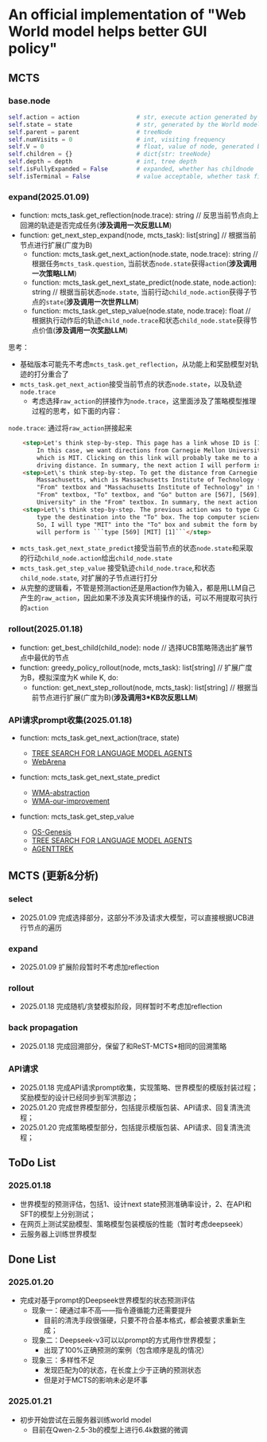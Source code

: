 # An official implementation of "Web World model helps better GUI policy"
## MCTS

### base.node
```python
self.action = action                # str, execute action generated by the Policy model
self.state = state                  # str, generated by the World model
self.parent = parent                # treeNode
self.numVisits = 0                  # int, visiting frequency
self.V = 0                          # float, value of node, generated by the World model
self.children = {}                  # dict{str: treeNode}
self.depth = depth                  # int, tree depth
self.isFullyExpanded = False        # expanded, whether has childnode
self.isTerminal = False             # value acceptable, whether task finished
```

### expand(2025.01.09)
* function: mcts_task.get_reflection(node.trace): string                             // 反思当前节点向上回溯的轨迹是否完成任务(**涉及调用一次反思LLM**)
* function: get_next_step_expand(node, mcts_task): list[string]                      // 根据当前节点进行扩展(广度为B)
    * function: mcts_task.get_next_action(node.state, node.trace): string            // 根据任务`mcts_task.question`, 当前状态`node.state`获得`action`(**涉及调用一次策略LLM**)
    * function: mcts_task.get_next_state_predict(node.state, node.action): string    // 根据当前状态`node.state`, 当前行动`child_node.action`获得子节点的`state`(**涉及调用一次世界LLM**)
    * function: mcts_task.get_step_value(node.state, node.trace): float	             // 根据执行动作后的轨迹`child_node.trace`和状态`child_node.state`获得节点价值(**涉及调用一次奖励LLM**)

思考：
* 基础版本可能先不考虑`mcts_task.get_reflection`，从功能上和奖励模型对轨迹的打分重合了
* `mcts_task.get_next_action`接受当前节点的状态`node.state`，以及轨迹`node.trace`
    * 考虑选择`raw_action`的拼接作为`node.trace`，这里面涉及了策略模型推理过程的思考，如下面的内容：

`node.trace`: 通过<step></step>将`raw_action`拼接起来
```html
    <step>Let's think step-by-step. This page has a link whose ID is [169], which can be used to find directions between two points. 
        In this case, we want directions from Carnegie Mellon University to the top computer science school in Massachusetts, 
        which is MIT. Clicking on this link will probably take me to a page where I can input these two locations and find the 
        driving distance. In summary, the next action I will perform is ```click [169]```.</step>
    <step>Let\'s think step-by-step. To get the distance from Carnegie Mellon University to the top computer science school in 
        Massachusetts, which is Massachusetts Institute of Technology (MIT), I need to input "Carnegie Mellon University" in the 
        "From" textbox and "Massachusetts Institute of Technology" in the "To" textbox, and then click "Go" button. The IDs of the 
        "From" textbox, "To" textbox, and "Go" button are [567], [569], and [556] respectively. First, I will type "Carnegie Mellon 
        University" in the "From" textbox. In summary, the next action I will perform is ```type [567] [Carnegie Mellon University] [0]```</step>
    <step>Let\'s think step-by-step. The previous action was to type Carnegie Mellon University into the "From" box. Now, we need to 
        type the destination into the "To" box. The top computer science school in Massachusetts is Massachusetts Institute of Technology (MIT). 
        So, I will type "MIT" into the "To" box and submit the form by pressing the "Enter" key afterwards. In summary, the next action I 
        will perform is ```type [569] [MIT] [1]```</step>
```

* `mcts_task.get_next_state_predict`接受当前节点的状态`node.state`和采取的行动`child_node.action`给出`child_node.state`
* `mcts_task.get_step_value` 接受轨迹`child_node.trace`,和状态`child_node.state`, 对扩展的子节点进行打分
* 从完整的逻辑看，不管是预测action还是用action作为输入，都是用LLM自己产生的`raw_action`，因此如果不涉及真实环境操作的话，可以不用提取可执行的`action`


### rollout(2025.01.18)
* function: get_best_child(child_node): node                                            // 选择UCB策略筛选出扩展节点中最优的节点
* function: greedy_policy_rollout(node, mcts_task): list[string]                        // 扩展广度为B，模拟深度为K
    while K, do:
    * function: get_next_step_rollout(node, mcts_task): list[string]                    // 根据当前节点进行扩展(广度为B)(**涉及调用3*KB次反思LLM**)

### API请求prompt收集(2025.01.18)
* function: mcts_task.get_next_action(trace, state)
    * [TREE SEARCH FOR LANGUAGE MODEL AGENTS](./prompt.md#action-navigation)
    * [WebArena](prompt.md#p_cot_id_actree_2s_no_na)

* function: mcts_task.get_next_state_predict
    * [WMA-abstraction](./prompt.md#transition-focused-observation-abstraction)
    * [WMA-our-improvement](./prompt.md#ours)

* function: mcts_task.get_step_value
    * [OS-Genesis](./prompt.md#trajectory-reward-model-prompt)
    * [TREE SEARCH FOR LANGUAGE MODEL AGENTS](./prompt.md#reward)
    * [AGENTTREK](./prompt.md#reward-1)

## MCTS (更新&分析)
### select
* 2025.01.09 完成选择部分，这部分不涉及请求大模型，可以直接根据UCB进行节点的遍历

### expand
* 2025.01.09 扩展阶段暂时不考虑加reflection

### rollout
* 2025.01.18 完成随机/贪婪模拟阶段，同样暂时不考虑加reflection

### back propagation
* 2025.01.18 完成回溯部分，保留了和ReST-MCTS*相同的回溯策略

### API请求
* 2025.01.18 完成API请求prompt收集，实现策略、世界模型的模版封装过程；奖励模型的设计已经同步到军洪那边；
* 2025.01.20 完成世界模型部分，包括提示模版包装、API请求、回复清洗流程；
* 2025.01.20 完成策略模型部分，包括提示模版包装、API请求、回复清洗流程；

## ToDo List
### 2025.01.18
* 世界模型的预测评估，包括1、设计next state预测准确率设计，2、在API和SFT的模型上分别测试；
* 在网页上测试奖励模型、策略模型包装模版的性能（暂时考虑deepseek）
* 云服务器上训练世界模型

## Done List
### 2025.01.20
* 完成对基于prompt的Deepseek世界模型的状态预测评估
    * 现象一：硬通过率不高——指令遵循能力还需要提升
        * 目前的清洗手段很强硬，只要不符合基本格式，都会被要求重新生成；
    * 现象二：Deepseek-v3可以以prompt的方式用作世界模型；
        * 出现了100%正确预测的案例（包含顺序是乱的情况）
    * 现象三：多样性不足
        * 发现匹配为0的状态，在长度上少于正确的预测状态
        * 但是对于MCTS的影响未必是坏事

### 2025.01.21
* 初步开始尝试在云服务器训练world model
    * 目前在Qwen-2.5-3b的模型上进行6.4k数据的微调